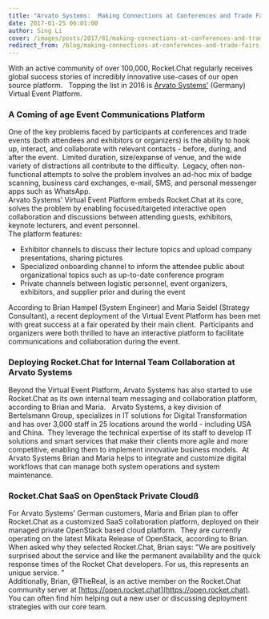 ```yaml
---
title: "Arvato Systems:  Making Connections at Conferences and Trade Fairs"
date: 2017-01-25 06:01:00
author: Sing Li
cover: /images/posts/2017/01/making-connections-at-conferences-and-trade-fairs/avartologo.jpg
redirect_from: /blog/making-connections-at-conferences-and-trade-fairs
---
```

With an active community of over 100,000, Rocket.Chat regularly receives global success stories of incredibly innovative use-cases of our open source platform.   Topping the list in 2016 is [Arvato Systems'](https://it.arvato.com) (Germany) Virtual Event Platform.  

### A Coming of age Event Communications Platform

One of the key problems faced by participants at conferences and trade events (both attendees and exhibitors or organizers) is the ability to hook up, interact, and collaborate with relevant contacts - before, during, and after the event.  Limited duration, size/expanse of venue, and the wide variety of distractions all contribute to the difficulty.  Legacy, often non-functional attempts to solve the problem involves an ad-hoc mix of badge scanning, business card exchanges, e-mail, SMS, and personal messenger apps such as WhatsApp.  
Arvato Systems' Virtual Event Platform embeds Rocket.Chat at its core, solves the problem by enabling focused/targeted interactive open collaboration and discussions between attending guests, exhibitors, keynote lecturers, and event personnel.   
The platform features:  

- Exhibitor channels to discuss their lecture topics and upload company presentations, sharing pictures  
- Specialized onboarding channel to inform the attendee public about organizational topics such as up-to-date conference program  
- Private channels between logistic personnel, event organizers, exhibitors, and supplier prior and during the event  

According to Brian Hampel (System Engineer) and Maria Seidel (Strategy Consultant), a recent deployment of the Virtual Event Platform has been met with great success at a fair operated by their main client.  Participants and organizers were both thrilled to have an interactive platform to facilitate communications and collaboration during the event.
  
### Deploying Rocket.Chat for Internal Team Collaboration at Arvato Systems

Beyond the Virtual Event Platform, Arvato Systems has also started to use Rocket.Chat as its own internal team messaging and collaboration platform, according to Brian and Maria.   Arvato Systems, a key division of Bertelsmann Group, specializes in IT solutions for Digital Transformation and has over 3,000 staff in 25 locations around the world - including USA and China.  They leverage the technical expertise of its staff to develop IT solutions and smart services that make their clients more agile and more competitive, enabling them to implement innovative business models.  At Arvato Systems Brian and Maria helps to integrate and customize digital workflows that can manage both system operations and system maintenance.  

### Rocket.Chat SaaS on OpenStack Private Cloudß

For Arvato Systems' German customers, Maria and Brian plan to offer Rocket.Chat as a customized SaaS collaboration platform, deployed on their managed private OpenStack based cloud platform.  They are currently operating on the latest Mikata Release of OpenStack, according to Brian.  
When asked why they selected Rocket.Chat, Brian says: "We are positively surprised about the service and like the permanent availability and the quick response times of the Rocket Chat developers. For us, this represents an unique service. "   
Additionally, Brian, @TheReal, is an active member on the Rocket.Chat community server at [https://open.rocket.chat](https://open.rocket.chat). You can often find him helping out a new user or discussing deployment strategies with our core team.
